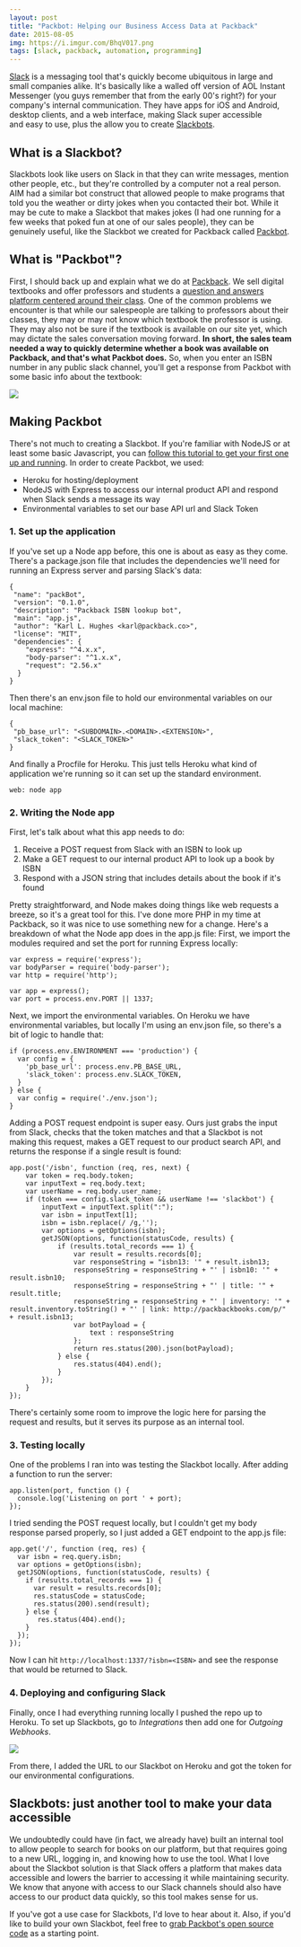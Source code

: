 ```yaml
---
layout: post
title: "Packbot: Helping our Business Access Data at Packback"
date: 2015-08-05
img: https://i.imgur.com/BhqV017.png
tags: [slack, packback, automation, programming]
---
```

[Slack](https://slack.com/) is a messaging tool that's quickly become ubiquitous in large and small companies alike. It's basically like a walled off version of AOL Instant Messenger (you guys remember that from the early 00's right?) for your company's internal communication. They have apps for iOS and Android, desktop clients, and a web interface, making Slack super accessible and easy to use, plus the allow you to create [Slackbots](https://api.slack.com/bot-users).

## What is a Slackbot?

Slackbots look like users on Slack in that they can write messages, mention other people, etc., but they're controlled by a computer not a real person. AIM had a similar bot construct that allowed people to make programs that told you the weather or dirty jokes when you contacted their bot. While it may be cute to make a Slackbot that makes jokes (I had one running for a few weeks that poked fun at one of our sales people), they can be genuinely useful, like the Slackbot we created for Packback called [Packbot](https://github.com/packbackbooks/packbot).

## What is "Packbot"?

First, I should back up and explain what we do at [Packback](http://packback.co/). We sell digital textbooks and offer professors and students a [question and answers platform centered around their class](https://www.packback.co/questions). One of the common problems we encounter is that while our salespeople are talking to professors about their classes, they may or may not know which textbook the professor is using. They may also not be sure if the textbook is available on our site yet, which may dictate the sales conversation moving forward. **In short, the sales team needed a way to quickly determine whether a book was available on Packback, and that's what Packbot does.** So, when you enter an ISBN number in any public slack channel, you'll get a response from Packbot with some basic info about the textbook:

![](https://i.imgur.com/BhqV017.png)

## Making Packbot

There's not much to creating a Slackbot. If you're familiar with NodeJS or at least some basic Javascript, you can [follow this tutorial to get your first one up and running](http://devdactic.com/first-slackbot/). In order to create Packbot, we used:

*   Heroku for hosting/deployment
*   NodeJS with Express to access our internal product API and respond when Slack sends a message its way
*   Environmental variables to set our base API url and Slack Token

### 1. Set up the application

If you've set up a Node app before, this one is about as easy as they come. There's a package.json file that includes the dependencies we'll need for running an Express server and parsing Slack's data:

```
{
 "name": "packBot",
 "version": "0.1.0",
 "description": "Packback ISBN lookup bot",
 "main": "app.js",
 "author": "Karl L. Hughes <karl@packback.co>",
 "license": "MIT",
 "dependencies": {
    "express": "^4.x.x",
    "body-parser": "^1.x.x",
    "request": "2.56.x"
  }
}
```

Then there's an env.json file to hold our environmental variables on our local machine:

```
{
 "pb_base_url": "<SUBDOMAIN>.<DOMAIN>.<EXTENSION>",
 "slack_token": "<SLACK_TOKEN>"
}
```

And finally a Procfile for Heroku. This just tells Heroku what kind of application we're running so it can set up the standard environment.

`web: node app`

### 2. Writing the Node app

First, let's talk about what this app needs to do:

1.  Receive a POST request from Slack with an ISBN to look up
2.  Make a GET request to our internal product API to look up a book by ISBN
3.  Respond with a JSON string that includes details about the book if it's found

Pretty straightforward, and Node makes doing things like web requests a breeze, so it's a great tool for this. I've done more PHP in my time at Packback, so it was nice to use something new for a change. Here's a breakdown of what the Node app does in the app.js file: First, we import the modules required and set the port for running Express locally:

```
var express = require('express');
var bodyParser = require('body-parser');
var http = require('http');

var app = express();
var port = process.env.PORT || 1337;
```

Next, we import the environmental variables. On Heroku we have environmental variables, but locally I'm using an env.json file, so there's a bit of logic to handle that:

```
if (process.env.ENVIRONMENT === 'production') {
  var config = {
    'pb_base_url': process.env.PB_BASE_URL,
    'slack_token': process.env.SLACK_TOKEN,
  }
} else {
  var config = require('./env.json');
}
```

Adding a POST request endpoint is super easy. Ours just grabs the input from Slack, checks that the token matches and that a Slackbot is not making this request, makes a GET request to our product search API, and returns the response if a single result is found:

```
app.post('/isbn', function (req, res, next) {
    var token = req.body.token;
    var inputText = req.body.text;
    var userName = req.body.user_name;
    if (token === config.slack_token && userName !== 'slackbot') {
        inputText = inputText.split(":");
        var isbn = inputText[1];
        isbn = isbn.replace(/ /g,'');
        var options = getOptions(isbn);
        getJSON(options, function(statusCode, results) {
            if (results.total_records === 1) {
                var result = results.records[0];
                var responseString = "isbn13: '" + result.isbn13;
                responseString = responseString + "' | isbn10: '" + result.isbn10;
                responseString = responseString + "' | title: '" + result.title;
                responseString = responseString + "' | inventory: '" + result.inventory.toString() + "' | link: http://packbackbooks.com/p/" + result.isbn13;
                var botPayload = {
                    text : responseString
                };
                return res.status(200).json(botPayload);
            } else {
                res.status(404).end();
            }
        });
    }
});
```

There's certainly some room to improve the logic here for parsing the request and results, but it serves its purpose as an internal tool.

### 3. Testing locally

One of the problems I ran into was testing the Slackbot locally. After adding a function to run the server:

```
app.listen(port, function () {
  console.log('Listening on port ' + port);
});
```

I tried sending the POST request locally, but I couldn't get my body response parsed properly, so I just added a GET endpoint to the app.js file:

```
app.get('/', function (req, res) {
  var isbn = req.query.isbn;
  var options = getOptions(isbn);
  getJSON(options, function(statusCode, results) {
    if (results.total_records === 1) {
      var result = results.records[0];
      res.statusCode = statusCode;
      res.status(200).send(result);
    } else {
       res.status(404).end();
    }
  });
});
```

Now I can hit `http://localhost:1337/?isbn=<ISBN>` and see the response that would be returned to Slack.

### 4. Deploying and configuring Slack

Finally, once I had everything running locally I pushed the repo up to Heroku. To set up Slackbots, go to _Integrations_ then add one for _Outgoing Webhooks_.

![](https://i.imgur.com/AEovub3l.png)

From there, I added the URL to our Slackbot on Heroku and got the token for our environmental configurations.

## Slackbots: just another tool to make your data accessible

We undoubtedly could have (in fact, we already have) built an internal tool to allow people to search for books on our platform, but that requires going to a new URL, logging in, and knowing how to use the tool. What I love about the Slackbot solution is that Slack offers a platform that makes data accessible and lowers the barrier to accessing it while maintaining security. We know that anyone with access to our Slack channels should also have access to our product data quickly, so this tool makes sense for us.

If you've got a use case for Slackbots, I'd love to hear about it. Also, if you'd like to build your own Slackbot, feel free to [grab Packbot's open source code](https://github.com/packbackbooks/packbot) as a starting point.
